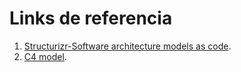 # Links de referencia

1. [Structurizr-Software architecture models as code](https://structurizr.com/).
1. [C4 model](https://c4model.com/).

